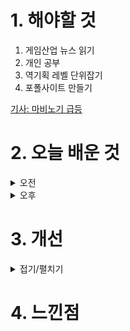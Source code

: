 
# 1. 해야할 것

1. 게임산업 뉴스 읽기 
2. 개인 공부  
3. 역기획 레벨 단위잡기
4. 포폴사이트 만들기

[기사: 마비노기 급등](https://www.gamemeca.com/view.php?gid=1749380)


# 2. 오늘 배운 것

<details>
<summary>오전</summary>

## 오늘의 뉴스
![image](https://github.com/JM94Ent/TIL-WIL/assets/143363550/3aa33a45-2242-4968-9f63-5e684b16022b)
```
마비노기 20주년
중학생일때 사람들과 소통하면서 플레이하는게 어떤 재미를 주는지를 알게 해준 게임.
마비노기는 그래픽과 감성이 파스텔이라는 색이 게임이 된다면 이렇게 될 것 같은 게임이었다.
20주년을 맞이해 이벤트를 한다고 하니 나처럼 옛날 생각에 잠겨서 다시 시작하는 사람이 많은 것 같다.
```
</details>


<details>
<summary>오후</summary>


</details>




# 3. 개선


<details>
<summary>접기/펼치기</summary>


</details>



# 4. 느낀점


